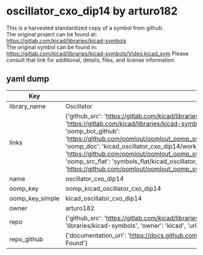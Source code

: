 # oscillator_cxo_dip14 by arturo182  
This is a harvested standardized copy of a symbol from github.  
The original project can be found at:  
https://gitlab.com/kicad/libraries/kicad-symbols  
The original symbol can be found in:
https://gitlab.com/kicad/libraries/kicad-symbols/Video.kicad_sym
Please consult that link for additional, details, files, and license information.  
## yaml dump  
| Key | Value |  
| --- | --- |  
| library_name | Oscillator |  
| links | {'github_src': 'https://gitlab.com/kicad/libraries/kicad-symbols/Video.kicad_sym', 'github_src_repo': 'https://gitlab.com/kicad/libraries/kicad-symbols', 'oomp_bot': 'kicad_oscillator_cxo_dip14/working', 'oomp_bot_github': 'https://github.com/oomlout/oomlout_oomp_symbol_bot/tree/main/kicad_oscillator_cxo_dip14/working', 'oomp_doc': 'kicad_oscillator_cxo_dip14/working', 'oomp_doc_github': 'https://github.com/oomlout/oomlout_oomp_symbol_doc/tree/main/kicad_oscillator_cxo_dip14/working', 'oomp_src_flat': 'symbols_flat/kicad_oscillator_cxo_dip14/working', 'oomp_src_flat_github': 'https://github.com/oomlout/oomlout_oomp_symbol_src/tree/main/kicad_oscillator_cxo_dip14/working'} |  
| name | oscillator_cxo_dip14 |  
| oomp_key | oomp_kicad_oscillator_cxo_dip14 |  
| oomp_key_simple | kicad_oscillator_cxo_dip14 |  
| owner | arturo182 |  
| repo | {'github_src': 'https://gitlab.com/kicad/libraries/kicad-symbols/Video.kicad_sym', 'name': 'libraries/kicad-symbols', 'owner': 'kicad', 'url': 'https://gitlab.com/kicad/libraries/kicad-symbols'} |  
| repo_github | {'documentation_url': 'https://docs.github.com/rest/repos/repos#get-a-repository', 'message': 'Not Found'} |  

